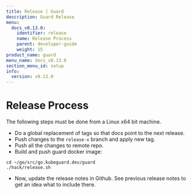 ```yaml
---
title: Release | Guard
description: Guard Release
menu:
  docs_v0.13.0:
    identifier: release
    name: Release Process
    parent: developer-guide
    weight: 15
product_name: guard
menu_name: docs_v0.13.0
section_menu_id: setup
info:
  version: v0.13.0
---
```


# Release Process

The following steps must be done from a Linux x64 bit machine.

- Do a global replacement of tags so that docs point to the next release.
- Push changes to the `release-x` branch and apply new tag.
- Push all the changes to remote repo.
- Build and push guard docker image:

```console
cd ~/go/src/go.kubeguard.dev/guard
./hack/release.sh
```

- Now, update the release notes in Github. See previous release notes to get an idea what to include there.
